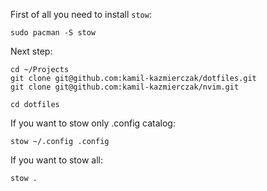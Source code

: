 First of all you need to install ```stow```:
```
sudo pacman -S stow
```

Next step:
```
cd ~/Projects
git clone git@github.com:kamil-kazmierczak/dotfiles.git
git clone git@github.com:kamil-kazmierczak/nvim.git

cd dotfiles
```

If you want to stow only .config catalog:
```
stow ~/.config .config
```

If you want to stow all:
```
stow .
```

